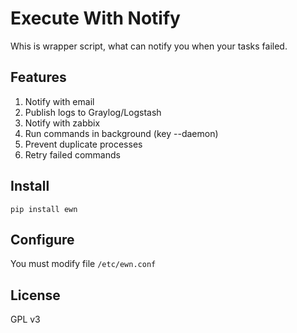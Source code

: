 # Execute With Notify
Whis is wrapper script, what can notify you when your tasks failed.

## Features
1. Notify with email
2. Publish logs to Graylog/Logstash
3. Notify with zabbix
4. Run commands in background (key --daemon)
5. Prevent duplicate processes
6. Retry failed commands


## Install
```
pip install ewn
```
## Configure
You must modify file `/etc/ewn.conf`

## License
GPL v3
